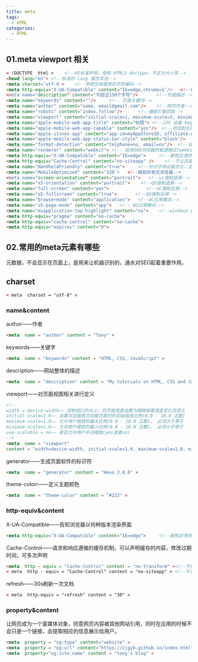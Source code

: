```yaml
---
title: meta
tags:
  - HTML
categories:
  - HTML
---
```

## 01.meta viewport 相关

```html
< !DOCTYPE  html >    <!--H5标准声明，使用 HTML5 doctype，不区分大小写-->
<head lang="en"> <!--标准的 lang 属性写法-->
<meta charset=’utf-8′>    <!--声明文档使用的字符编码-->
<meta http-equiv="X-UA-Compatible" content="IE=edge,chrome=1″/>   <!--优先使用 IE 最新版本和 Chrome-->
<meta name="description" content="不超过150个字符"/>       <!--页面描述-->
<meta name="keywords" content=""/>     <!-- 页面关键词-->
<meta name="author" content="name, email@gmail.com"/>    <!--网页作者-->
<meta name="robots" content="index,follow"/>      <!--搜索引擎抓取-->
<meta name="viewport" content="initial-scale=1, maximum-scale=3, minimum-scale=1, user-scalable=no"> <!--为移动设备添加 viewport-->
<meta name="apple-mobile-web-app-title" content="标题"> <!--iOS 设备 begin-->
<meta name="apple-mobile-web-app-capable" content="yes"/>  <!--添加到主屏后的标题（iOS 6 新增）是否启用 WebApp 全屏模式，删除苹果默认的工具栏和菜单栏-->
<meta name="apple-itunes-app" content="app-id=myAppStoreID, affiliate-data=myAffiliateData, app-argument=myURL"><!--添加智能 App 广告条 Smart App Banner（iOS 6+ Safari）-->
<meta name="apple-mobile-web-app-status-bar-style" content="black"/>
<meta name="format-detection" content="telphone=no, email=no"/>  <!--设置苹果工具栏颜色-->
<meta name="renderer" content="webkit"> <!-- 启用360浏览器的极速模式(webkit)-->
<meta http-equiv="X-UA-Compatible" content="IE=edge">     <!--避免IE使用兼容模式-->
<meta http-equiv="Cache-Control" content="no-siteapp" />    <!--不让百度转码-->
<meta name="HandheldFriendly" content="true">     <!--针对手持设备优化，主要是针对一些老的不识别viewport的浏览器，比如黑莓-->
<meta name="MobileOptimized" content="320″>   <!--微软的老式浏览器-->
<meta name="screen-orientation" content="portrait">   <!--uc强制竖屏-->
<meta name="x5-orientation" content="portrait">    <!--QQ强制竖屏-->
<meta name="full-screen" content="yes">              <!--UC强制全屏-->
<meta name="x5-fullscreen" content="true">       <!--QQ强制全屏-->
<meta name="browsermode" content="application">   <!--UC应用模式-->
<meta name="x5-page-mode" content="app">   <!-- QQ应用模式-->
<meta name="msapplication-tap-highlight" content="no">    <!--windows phone 点击无高亮设置页面不缓存-->
<meta http-equiv="pragma" content="no-cache">
<meta http-equiv="cache-control" content="no-cache">
<meta http-equiv="expires" content="0">
```



## 02.常用的meta元素有哪些

元数据，不会显示在页面上，是用来让机器识别的，通水对SEO起着重要作用。

## charset

```html
< meta  charset = "utf-8" >
```

### name&content

author——作者

```html
<meta  name = "author" content = "Tony" >
```

keywords——关键字

```html
<meta  name = "keywords" content = "HTML, CSS, JavaScript" >

```

description——网站整体的描述

```html
<meta  name = "description" content = "My tutorials on HTML, CSS and JavaScript" >
```

viewport——对页面视图相关进行定义

```html
<!--
width = device-width—— 控制视口的大小，将页面宽度设置为跟随屏幕宽度变化而变化
initial-scale=1.0—— 设置浏览器首次加载页面时的初始缩放比例(0.0 - 10.0 正数)
maximum-scale=1.0—— 允许用户缩放的最大比例(0.0 - 10.0 正数)， 必须大于等于
minimum-scale=1.0—— 允许用户缩放的最小比例(0.0 - 10.0 正数)， 必须小于等于
use-scalable = no—— 是否允许用户手动缩放(yes或者no) 
-->
<meta  name = "viewport" 
content = "width=device-width, initial-scale=1.0, maximum-scale=1.0, minmum-scale=1.0" >
```

generator——生成页面软件的标识符

```html
<meta  name = "generator" content = "Hexo 3.8.0" >
```

theme-colorr——定义主题颜色

```html
<meta  name = "theme-color" content = "#222" >
```

### http-equiv&content

X-UA-Compatible——告知浏览器以何种版本渲染界面

```html
<meta http-equiv="X-UA-Compatible" content="IE=edge">     <!--避免IE使用兼容模式--> 
```

Cache-Control——请求和响应遵循的缓存机制，可以声明缓存的内容，修改过期时间，可多次声明

```html
<meta  http - equiv = "Cache-Control" content = "no-transform" ><!--不得对资源进行转换或者转变-->
< meta  http - equiv = "Cache-Control" content = "no-siteapp" > <!--不让百度转码-->
```

refresh——30s刷新一次文档

```html
< meta  http-equiv = "refresh" content = "30" >
```

### property&content

让网页成为一个富媒体对象，同意网页内容被其他网站引用，同时在应用的时候不会只是一个链接，会提取相应的信息展示给用户。

```html
<meta  property = "og:type" content="website" > 
<meta  property = "og:url" content="https://zjgyb.github.io/index.html" > 
<meta  property="og:site_name" content = "tony's blog" >
```

